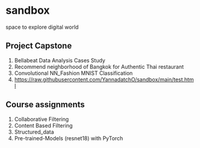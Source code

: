 # sandbox
space to explore digital world 

## Project Capstone
1. Bellabeat Data Analysis Cases Study
2. Recommend neighborhood of Bangkok for Authentic Thai restaurant
3. Convolutional NN_Fashion MNIST Classification
4. https://raw.githubusercontent.com/YannadatchO/sandbox/main/test.html

## Course assignments
1. Collaborative Filtering
2. Content Based Filtering
3. Structured_data
4. Pre-trained-Models (resnet18) with PyTorch
